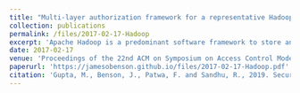 ```yaml
---
title: "Multi-layer authorization framework for a representative Hadoop ecosystem deployment"
collection: publications
permalink: /files/2017-02-17-Hadoop
excerpt: 'Apache Hadoop is a predominant software framework to store and process vast amount of data, produced in varied formats. Data stored in Hadoop multi-tenant data lake often includes sensitive data such as social security numbers, intelligence sources and medical particulars, which should only be accessed by legitimate users. Apache Ranger and Apache Sentry are important authorization systems providing fine-grained access control across several Hadoop ecosystem services. In this paper, we provide a comprehensive explanation for the authorization framework offered by Hadoop ecosystem, incorporating core Hadoop 2.x native access control features and capabilities offered by Apache Ranger, with prime focus on data services including Apache Hive and Hadoop 2.x core services. A multi-layer authorization system is discussed and demonstrated, reflecting access control for services, data, applications and infrastructure resources inside a representative Hadoop ecosystem instance. A concrete use case is discussed to underline the application of aforementioned access control points. We use Hortonworks Hadoop distribution HDP 2.5 to exhibit this multi-layer access control framework.'
date: 2017-02-17
venue: 'Proceedings of the 22nd ACM on Symposium on Access Control Models and Technologies'
paperurl: 'https://jamesobenson.github.io/files/2017-02-17-Hadoop.pdf'
citation: 'Gupta, M., Benson, J., Patwa, F. and Sandhu, R., 2019. Secure cloud assisted smart cars using dynamic groups and attribute based access control. arXiv preprint arXiv:1908.08112.'
---
```

